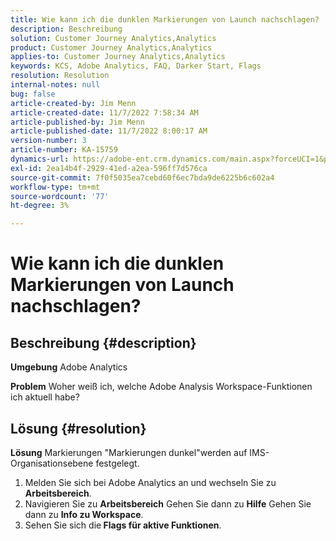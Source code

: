```yaml
---
title: Wie kann ich die dunklen Markierungen von Launch nachschlagen?
description: Beschreibung
solution: Customer Journey Analytics,Analytics
product: Customer Journey Analytics,Analytics
applies-to: Customer Journey Analytics,Analytics
keywords: KCS, Adobe Analytics, FAQ, Darker Start, Flags
resolution: Resolution
internal-notes: null
bug: false
article-created-by: Jim Menn
article-created-date: 11/7/2022 7:58:34 AM
article-published-by: Jim Menn
article-published-date: 11/7/2022 8:00:17 AM
version-number: 3
article-number: KA-15759
dynamics-url: https://adobe-ent.crm.dynamics.com/main.aspx?forceUCI=1&pagetype=entityrecord&etn=knowledgearticle&id=0b8172f4-715e-ed11-9561-6045bd0065f9
exl-id: 2ea14b4f-2929-41ed-a2ea-596ff7d576ca
source-git-commit: 7f0f5035ea7cebd60f6ec7bda9de6225b6c602a4
workflow-type: tm+mt
source-wordcount: '77'
ht-degree: 3%

---
```


# Wie kann ich die dunklen Markierungen von Launch nachschlagen?

## Beschreibung {#description}


<b>Umgebung</b>
Adobe Analytics

<b>Problem</b>
Woher weiß ich, welche Adobe Analysis Workspace-Funktionen ich aktuell habe?


## Lösung {#resolution}


<b>Lösung</b>
Markierungen &quot;Markierungen dunkel&quot;werden auf IMS-Organisationsebene festgelegt.

1. Melden Sie sich bei Adobe Analytics an und wechseln Sie zu <b>Arbeitsbereich</b>.
2. Navigieren Sie zu <b>Arbeitsbereich</b> Gehen Sie dann zu <b>Hilfe</b> Gehen Sie dann zu <b>Info zu Workspace</b>.
3. Sehen Sie sich die<b> Flags für aktive Funktionen</b>.
